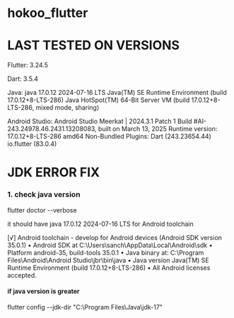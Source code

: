 # hokoo_flutter

# LAST TESTED ON VERSIONS

Flutter:
3.24.5

Dart:
3.5.4

Java:
java 17.0.12 2024-07-16 LTS
Java(TM) SE Runtime Environment (build 17.0.12+8-LTS-286)
Java HotSpot(TM) 64-Bit Server VM (build 17.0.12+8-LTS-286, mixed mode, sharing)

Android Studio:
Android Studio Meerkat | 2024.3.1 Patch 1
Build #AI-243.24978.46.2431.13208083, built on March 13, 2025
Runtime version: 17.0.12+8-LTS-286 amd64
Non-Bundled Plugins:
Dart (243.23654.44)
io.flutter (83.0.4)


# JDK ERROR FIX

### 1. check java version 
flutter doctor --verbose

it should have java 17.0.12 2024-07-16 LTS for Android toolchain

[√] Android toolchain - develop for Android devices (Android SDK version 35.0.1)
• Android SDK at C:\Users\sanch\AppData\Local\Android\sdk
• Platform android-35, build-tools 35.0.1
• Java binary at: C:\Program Files\Android\Android Studio\jbr\bin\java
• Java version Java(TM) SE Runtime Environment (build 17.0.12+8-LTS-286)
• All Android licenses accepted.


#### if java version is greater 

flutter config --jdk-dir "C:\Program Files\Java\jdk-17"
